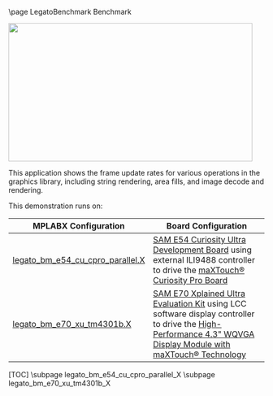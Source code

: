 \page LegatoBenchmark Benchmark

<img src="legato_benchmark.png" width="480" height="272" />

This application shows the frame update rates for various operations in the graphics library, including string rendering, area fills, and image decode and rendering. 

This demonstration runs on: 

| MPLABX Configuration | Board Configuration |
| -------------------- | ------------------- |
| [legato_bm_e54_cu_cpro_parallel.X](legato_bm_e54_cu_cpro_parallel_X.html) | [SAM E54 Curiosity Ultra Development Board](https://www.microchip.com/Developmenttools/ProductDetails/DM320210) using external ILI9488 controller to drive the [maXTouch® Curiosity Pro Board](https://www.microchip.com/Developmenttools/ProductDetails/AC320007) |
| [legato_bm_e70_xu_tm4301b.X](legato_bm_e70_xu_tm4301b_X.html) | [SAM E70 Xplained Ultra Evaluation Kit](https://www.microchip.com/Developmenttools/ProductDetails/DM320113) using LCC software display controller to drive the [High-Performance 4.3\" WQVGA Display Module with maXTouch® Technology](https://www.microchip.com/DevelopmentTools/ProductDetails/PartNO/AC320005-4) | 

[TOC]
\subpage legato_bm_e54_cu_cpro_parallel_X
\subpage legato_bm_e70_xu_tm4301b_X